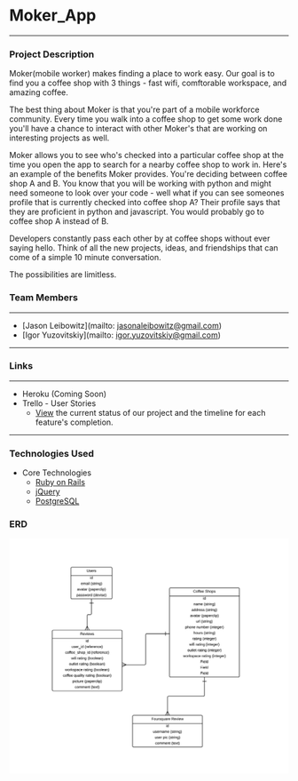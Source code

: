 # Moker_App

---

### Project Description

Moker(mobile worker) makes finding a place to work easy. Our goal is to find you a coffee shop with 3 things - fast wifi, comftorable workspace, and amazing coffee.

The best thing about Moker is that you're part of a mobile workforce community. Every time you walk into a coffee shop to get some work done you'll have a chance to interact with other Moker's that are working on interesting projects as well.

Moker allows you to see who's checked into a particular coffee shop at the time you open the app to search for a nearby coffee shop to work in. Here's an example of the benefits Moker provides. You're deciding between coffee shop A and B. You know that you will be working with python and might need someone to look over your code - well what if you can see someones profile that is currently checked into coffee shop A? Their profile says that they are proficient in python and javascript. You would probably go to coffee shop A instead of B.

Developers constantly pass each other by at coffee shops without ever saying hello. Think of all the new projects, ideas, and friendships that can come of a simple 10 minute conversation.

The possibilities are limitless.

### Team Members

---

* [Jason Leibowitz](mailto: jasonaleibowitz@gmail.com)
* [Igor Yuzovitskiy](mailto: igor.yuzovitskiy@gmail.com)

---

### Links

---

* Heroku (Coming Soon)
* Trello - User Stories
	* [View](https://trello.com/b/KMc1eMil/moker-app) the current status of our project and the timeline for each feature's completion.
	
---

### Technologies Used

* Core Technologies
	* [Ruby on Rails](http://rubyonrails.org/)
	* [jQuery](http://jquery.com/)
	* [PostgreSQL](http://www.postgresql.org/)


### ERD

![ERD](/images/erdv1.png)